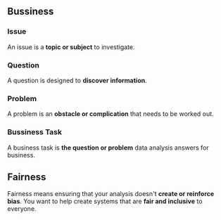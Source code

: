 ## Bussiness

### Issue

An issue is a **topic or subject** to investigate.

### Question

A question is designed to **discover information**.

### Problem

A problem is an **obstacle or complication** that needs to be worked out.

### Bussiness Task

A business task is **the question or problem** data analysis answers for business.

## Fairness

Fairness means ensuring that your analysis doesn't **create or reinforce bias**. You want to help create systems that are **fair and inclusive** to everyone.
